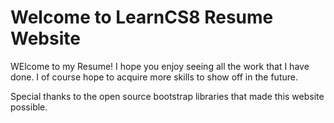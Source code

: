 
# Welcome to LearnCS8 Resume Website

WElcome to my Resume! I hope you enjoy seeing all the work that I have done. I of course hope to acquire more skills to show off in the future.

Special thanks to the open source bootstrap libraries that made this website possible. 
